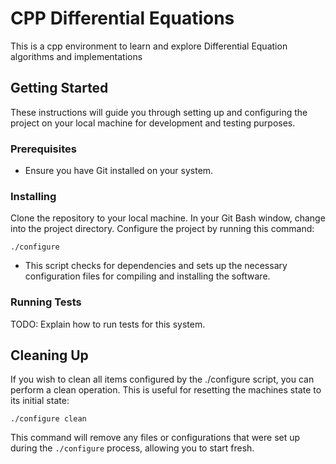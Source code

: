 # CPP Differential Equations

This is a cpp environment to learn and explore Differential Equation algorithms and implementations

## Getting Started

These instructions will guide you through setting up and configuring the project on your local machine for development and testing purposes.

### Prerequisites

- Ensure you have Git installed on your system.

### Installing

Clone the repository to your local machine.
In your Git Bash window, change into the project directory.
Configure the project by running this command:

	./configure
	
- This script checks for dependencies and sets up the necessary configuration files for compiling and installing the software.

### Running Tests

TODO: Explain how to run tests for this system.

## Cleaning Up

If you wish to clean all items configured by the ./configure script, you can perform a clean operation. This is useful for resetting the machines state to its initial state:

	./configure clean

This command will remove any files or configurations that were set up during the `./configure` process, allowing you to start fresh.
